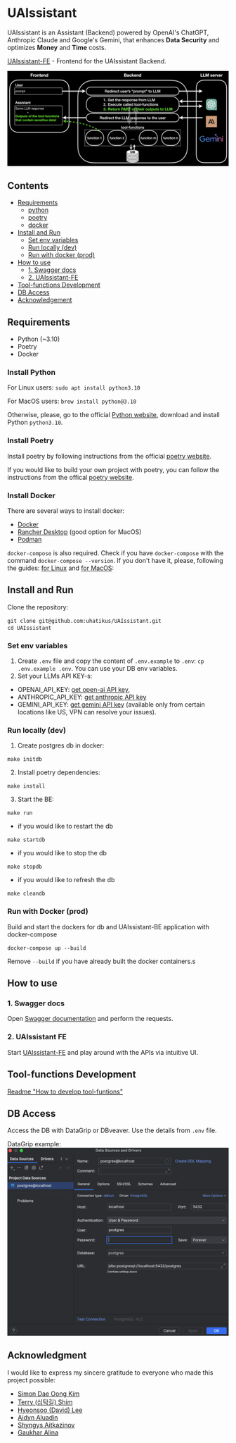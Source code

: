 # UAIssistant

UAIssistant is an Assistant (Backend) powered by OpenAI's ChatGPT, Anthropic Claude and Google's Gemini, that enhances **Data Security** and optimizes **Money** and **Time** costs.

[UAIssistant-FE](https://github.com/uhatikus/UAIssistant-FE) - Frontend for the UAIssistant Backend.

![UAIssistant scheme](readmedia/scheme_3.png)

## Contents

- [Requirements](#requirements)
  - [python](#install-python)
  - [poetry](#install-poetry)
  - [docker](#install-docker)
- [Install and Run](#install-and-run)
  - [Set env variables](#set-env-variables)
  - [Run locally (dev)](#run-locally-dev)
  - [Run with docker (prod)](#run-with-docker-prod)
- [How to use](#how-to-use)
  - [1. Swagger docs](#1-swagger-docs)
  - [2. UAIssistant-FE](#2-uaissistant-fe)
- [Tool-functions Development](#tool-functions-development)
- [DB Access](#db-access)
- [Acknowledgement](#acknowledgement)

## Requirements

- Python (~3.10)
- Poetry
- Docker

### Install Python

For Linux users: `sudo apt install python3.10`

For MacOS users: `brew install python@3.10`

Otherwise, please, go to the official [Python website](https://www.python.org/downloads/), download and install Python `python3.10`.

### Install Poetry

Install poetry by following instructions from the official [poetry website](https://python-poetry.org/docs/).

If you would like to build your own project with poetry, you can follow the instructions from the offical [poetry website](https://python-poetry.org/docs/basic-usage/).

### Install Docker

There are several ways to install docker:

- [Docker](https://docs.docker.com/engine/install/)
- [Rancher Desktop](https://rancherdesktop.io/) (good option for MacOS)
- [Podman](https://podman.io/)

`docker-compose` is also required. Check if you have `docker-compose` with the command `docker-compose --version`. If you don't have it, please, following the guides: [for Linux](https://docs.docker.com/compose/install/linux/) and [for MacOS](https://www.ionos.com/digitalguide/server/configuration/docker-compose-on-mac/):

## Install and Run

Clone the repository:

```
git clone git@github.com:uhatikus/UAIssistant.git
cd UAIssistant
```

### Set env variables

1. Create `.env` file and copy the content of `.env.example` to `.env`: `cp .env.example .env`. You can use your DB env variables.
2. Set your LLMs API KEY-s:

- OPENAI_API_KEY: [get open-ai API key](https://platform.openai.com/api-keys),
- ANTHROPIC_API_KEY: [get anthropic API key](https://console.anthropic.com/settings/keys)
- GEMINI_API_KEY: [get gemini API key](https://aistudio.google.com/app/apikey) (available only from certain locations like US, VPN can resolve your issues).

### Run locally (dev)

1. Create postgres db in docker:

```
make initdb
```

2. Install poetry dependencies:

```
make install
```

3. Start the BE:

```
make run
```

- if you would like to restart the db

```
make startdb
```

- if you would like to stop the db

```
make stopdb
```

- if you would like to refresh the db

```
make cleandb
```

### Run with Docker (prod)

Build and start the dockers for db and UAIssistant-BE application with docker-compose

```
docker-compose up --build
```

Remove `--build` if you have already built the docker containers.s

## How to use

### 1. Swagger docs

Open [Swagger documentation](http://0.0.0.0:8000/docs#/) and perform the requests.

### 2. UAIssistant FE

Start [UAIssistant-FE](https://github.com/uhatikus/UAIssistant-FE) and play around with the APIs via intuitive UI.

## Tool-functions Development

[Readme "How to develop tool-funtions"](uaissistant/tool_factory/README.md)

## DB Access

Access the DB with DataGrip or DBveaver. Use the details from `.env` file.

DataGrip example:
![DataGrip DB connection](readmedia/datagrip.png)

## Acknowledgment

I would like to express my sincere gratitude to everyone who made this project possible:

- [Simon Dae Oong Kim](https://www.linkedin.com/in/simondkim/)
- [Terry (심탁길) Shim](https://www.linkedin.com/in/terry-shim-82660a50/)
- [Hyeonsoo (David) Lee](https://www.linkedin.com/in/civilizeddev/)
- [Aidyn Aluadin](https://www.linkedin.com/in/aaidyn/)
- [Shyngys Aitkazinov](https://www.linkedin.com/in/shyngys-aitkazinov-00496b193/)
- [Gaukhar Alina](https://www.linkedin.com/in/gaukhar-alina/)
